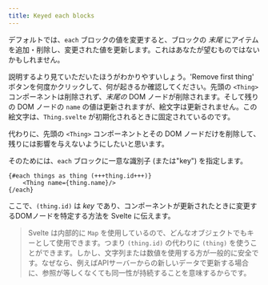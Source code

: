 ```yaml
---
title: Keyed each blocks
---
```


デフォルトでは、`each` ブロックの値を変更すると、ブロックの *末尾* にアイテムを追加・削除し、変更された値を更新します。これはあなたが望むものではないかもしれません。

説明するより見ていただいたほうがわかりやすいしょう。'Remove first thing' ボタンを何度かクリックして、何が起きるか確認してください。先頭の `<Thing>` コンポーネントは削除されず、*末尾の* DOM ノードが削除されます。そして残りの DOM ノードの `name` の値は更新されますが、絵文字は更新されません。この絵文字は、`Thing.svelte` が初期化されるときに固定されているのです。

代わりに、先頭の `<Thing>` コンポーネントとその DOM ノードだけを削除して、残りには影響を与えないようにしたいと思います。

そのためには、`each` ブロックに一意な識別子 (または"key") を指定します。

```svelte
{#each things as thing (+++thing.id+++)}
	<Thing name={thing.name}/>
{/each}
```

ここで、`(thing.id)` は *key* であり、コンポーネントが更新されたときに変更するDOMノードを特定する方法を Svelte に伝えます。

> Svelte は内部的に `Map` を使用しているので、どんなオブジェクトでもキーとして使用できます。つまり `(thing.id)` の代わりに `(thing)` を使うことができます。しかし、文字列または数値を使用する方が一般的に安全です。なぜなら、例えばAPIサーバーからの新しいデータで更新する場合に、参照が等しくなくても同一性が持続することを意味するからです。
